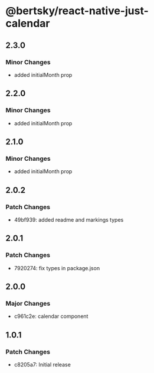 # @bertsky/react-native-just-calendar

## 2.3.0

### Minor Changes

- added initialMonth prop

## 2.2.0

### Minor Changes

- added initialMonth prop

## 2.1.0

### Minor Changes

- added initialMonth prop

## 2.0.2

### Patch Changes

- 49bf939: added readme and markings types

## 2.0.1

### Patch Changes

- 7920274: fix types in package.json

## 2.0.0

### Major Changes

- c961c2e: calendar component

## 1.0.1

### Patch Changes

- c8205a7: Initial release
